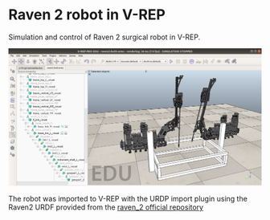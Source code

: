 Raven 2 robot in V-REP
======================

Simulation and control of Raven 2 surgical robot in V-REP.

<p align="center">
    <img src="./screenshot.png">
</p>

The robot was imported to V-REP with the URDP import plugin using the Raven2 URDF provided from the
[raven_2 official repository](https://github.com/rll/raven_2/tree/master/raven_2_params/data)